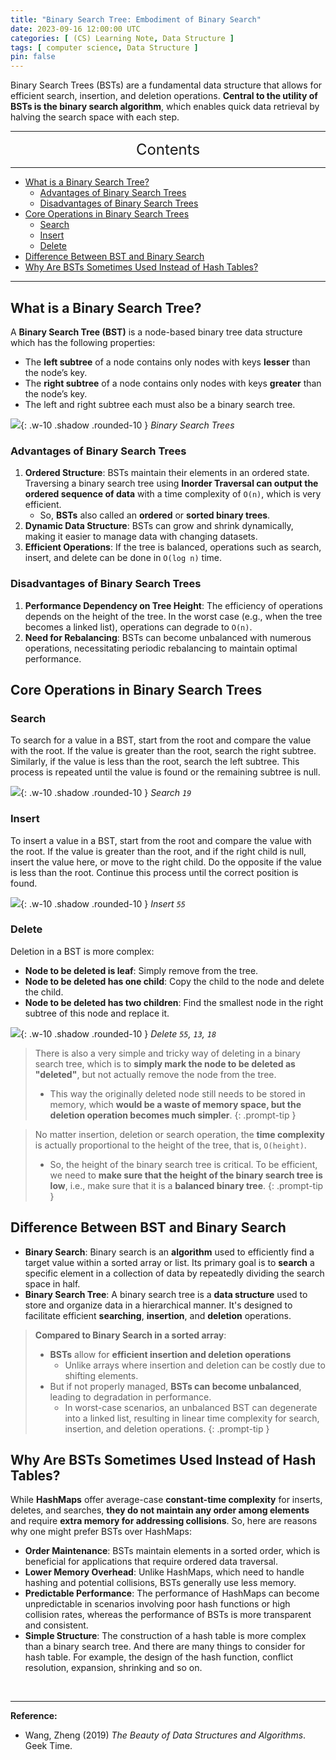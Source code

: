```yaml
---
title: "Binary Search Tree: Embodiment of Binary Search"
date: 2023-09-16 12:00:00 UTC
categories: [ (CS) Learning Note, Data Structure ]
tags: [ computer science, Data Structure ]
pin: false
---
```


Binary Search Trees (BSTs) are a fundamental data structure that allows for efficient search, insertion, and deletion operations. **Central to the utility of BSTs is the binary search algorithm**, which enables quick data retrieval by halving the search space with each step.

---
<center><font size='5'> Contents </font></center>

---

<!-- TOC -->
  * [What is a Binary Search Tree?](#what-is-a-binary-search-tree)
    * [Advantages of Binary Search Trees](#advantages-of-binary-search-trees)
    * [Disadvantages of Binary Search Trees](#disadvantages-of-binary-search-trees)
  * [Core Operations in Binary Search Trees](#core-operations-in-binary-search-trees)
    * [Search](#search)
    * [Insert](#insert)
    * [Delete](#delete)
  * [Difference Between BST and Binary Search](#difference-between-bst-and-binary-search)
  * [Why Are BSTs Sometimes Used Instead of Hash Tables?](#why-are-bsts-sometimes-used-instead-of-hash-tables)
<!-- TOC -->

---

## What is a Binary Search Tree?

A **Binary Search Tree (BST)** is a node-based binary tree data structure which has the following properties:
- The **left subtree** of a node contains only nodes with keys **lesser** than the node’s key.
- The **right subtree** of a node contains only nodes with keys **greater** than the node’s key.
- The left and right subtree each must also be a binary search tree.

![](https://i.postimg.cc/QCCCHx3n/image20.png){: .w-10 .shadow .rounded-10 }
_Binary Search Trees_

### Advantages of Binary Search Trees

1. **Ordered Structure**: BSTs maintain their elements in an ordered state. Traversing a binary search tree using **Inorder Traversal can output the ordered sequence of data** with a time complexity of `O(n)`, which is very efficient.
   - So, **BSTs** also called an **ordered** or **sorted binary trees**.
2. **Dynamic Data Structure**: BSTs can grow and shrink dynamically, making it easier to manage data with changing datasets.
3. **Efficient Operations**: If the tree is balanced, operations such as search, insert, and delete can be done in `O(log n)` time.

### Disadvantages of Binary Search Trees

1. **Performance Dependency on Tree Height**: The efficiency of operations depends on the height of the tree. In the worst case (e.g., when the tree becomes a linked list), operations can degrade to `O(n)`.
2. **Need for Rebalancing**: BSTs can become unbalanced with numerous operations, necessitating periodic rebalancing to maintain optimal performance.

## Core Operations in Binary Search Trees

### Search

To search for a value in a BST, start from the root and compare the value with the root. If the value is greater than the root, search the right subtree. Similarly, if the value is less than the root, search the left subtree. This process is repeated until the value is found or the remaining subtree is null.

![](https://i.postimg.cc/8CFqP7s0/image21.png){: .w-10 .shadow .rounded-10 }
_Search `19`_

### Insert

To insert a value in a BST, start from the root and compare the value with the root. If the value is greater than the root, and if the right child is null, insert the value here, or move to the right child. Do the opposite if the value is less than the root. Continue this process until the correct position is found.

![](https://i.postimg.cc/jSGrf6Vb/image22.png){: .w-10 .shadow .rounded-10 }
_Insert `55`_

### Delete

Deletion in a BST is more complex:
- **Node to be deleted is leaf**: Simply remove from the tree.
- **Node to be deleted has one child**: Copy the child to the node and delete the child.
- **Node to be deleted has two children**: Find the smallest node in the right subtree of this node and replace it.

![](https://i.postimg.cc/DzX5WLhR/image23.png){: .w-10 .shadow .rounded-10 }
_Delete `55`, `13`, `18`_

> There is also a very simple and tricky way of deleting in a binary search tree, which is to **simply mark the node to be deleted as "deleted"**, but not actually remove the node from the tree.
> - This way the originally deleted node still needs to be stored in memory, which **would be a waste of memory space, but the deletion operation becomes much simpler**.
{: .prompt-tip }

> No matter insertion, deletion or search operation, the **time complexity** is actually proportional to the height of the tree, that is, `O(height)`. 
> - So, the height of the binary search tree is critical. To be efficient, we need to **make sure that the height of the binary search tree is low**, i.e., make sure that it is a **balanced binary tree**.
{: .prompt-tip }

## Difference Between BST and Binary Search


- **Binary Search**: Binary search is an **algorithm** used to efficiently find a target value within a sorted array or list. Its primary goal is to **search** a specific element in a collection of data by repeatedly dividing the search space in half.
- **Binary Search Tree**: A binary search tree is a **data structure** used to store and organize data in a hierarchical manner. It's designed to facilitate efficient **searching**, **insertion**, and **deletion** operations.

> **Compared to Binary Search in a sorted array**: 
> - **BSTs** allow for **efficient insertion and deletion operations** 
>   - Unlike arrays where insertion and deletion can be costly due to shifting elements. 
> - But if not properly managed, **BSTs can become unbalanced**, leading to degradation in performance.
>   - In worst-case scenarios, an unbalanced BST can degenerate into a linked list, resulting in linear time complexity for search, insertion, and deletion operations.
{: .prompt-tip }

## Why Are BSTs Sometimes Used Instead of Hash Tables?

While **HashMaps** offer average-case **constant-time complexity** for inserts, deletes, and searches, **they do not maintain any order among elements** and require **extra memory for addressing collisions**. So, here are reasons why one might prefer BSTs over HashMaps:
- **Order Maintenance**: BSTs maintain elements in a sorted order, which is beneficial for applications that require ordered data traversal.
- **Lower Memory Overhead**: Unlike HashMaps, which need to handle hashing and potential collisions, BSTs generally use less memory.
- **Predictable Performance**: The performance of HashMaps can become unpredictable in scenarios involving poor hash functions or high collision rates, whereas the performance of BSTs is more transparent and consistent.
- **Simple Structure**: The construction of a hash table is more complex than a binary search tree. And there are many things to consider for hash table. For example, the design of the hash function, conflict resolution, expansion, shrinking and so on.


<br>

---

**Reference:**

- Wang, Zheng (2019) _The Beauty of Data Structures and Algorithms_. Geek Time.
